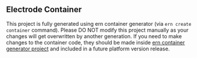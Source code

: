 ## Electrode Container

This project is fully generated using ern container generator (via `ern create container` command).
Please DO NOT modify this project manually as your changes will get overwritten by another generation. 
If you need to make changes to the container code, they should be made inside [ern container generator project](https://github.com/electrode-io/electrode-native/tree/master/ern-container-gen-ios/src/hull) and included in a future platform version release.
